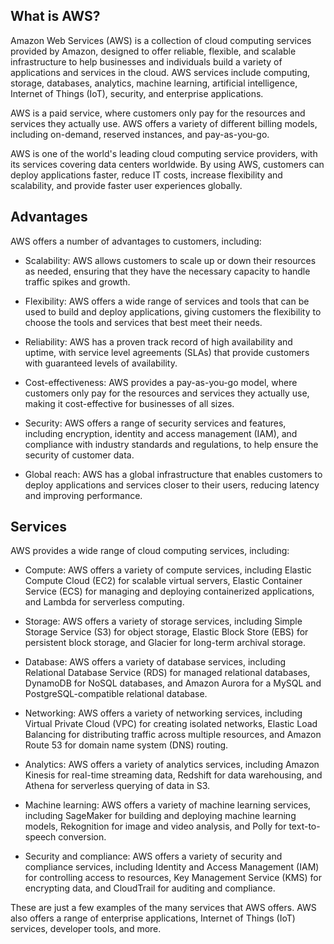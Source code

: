 
## What is AWS?

Amazon Web Services (AWS) is a collection of cloud computing services provided by Amazon, designed to offer reliable, flexible, and scalable infrastructure to help businesses and individuals build a variety of applications and services in the cloud. AWS services include computing, storage, databases, analytics, machine learning, artificial intelligence, Internet of Things (IoT), security, and enterprise applications.

AWS is a paid service, where customers only pay for the resources and services they actually use. AWS offers a variety of different billing models, including on-demand, reserved instances, and pay-as-you-go.

AWS is one of the world's leading cloud computing service providers, with its services covering data centers worldwide. By using AWS, customers can deploy applications faster, reduce IT costs, increase flexibility and scalability, and provide faster user experiences globally.

## Advantages
AWS offers a number of advantages to customers, including:
- Scalability: AWS allows customers to scale up or down their resources as needed, ensuring that they have the necessary capacity to handle traffic spikes and growth.

- Flexibility: AWS offers a wide range of services and tools that can be used to build and deploy applications, giving customers the flexibility to choose the tools and services that best meet their needs.

- Reliability: AWS has a proven track record of high availability and uptime, with service level agreements (SLAs) that provide customers with guaranteed levels of availability.

- Cost-effectiveness: AWS provides a pay-as-you-go model, where customers only pay for the resources and services they actually use, making it cost-effective for businesses of all sizes.

- Security: AWS offers a range of security services and features, including encryption, identity and access management (IAM), and compliance with industry standards and regulations, to help ensure the security of customer data.

- Global reach: AWS has a global infrastructure that enables customers to deploy applications and services closer to their users, reducing latency and improving performance.


## Services
AWS provides a wide range of cloud computing services, including:

- Compute: AWS offers a variety of compute services, including Elastic Compute Cloud (EC2) for scalable virtual servers, Elastic Container Service (ECS) for managing and deploying containerized applications, and Lambda for serverless computing.

- Storage: AWS offers a variety of storage services, including Simple Storage Service (S3) for object storage, Elastic Block Store (EBS) for persistent block storage, and Glacier for long-term archival storage.

- Database: AWS offers a variety of database services, including Relational Database Service (RDS) for managed relational databases, DynamoDB for NoSQL databases, and Amazon Aurora for a MySQL and PostgreSQL-compatible relational database.

- Networking: AWS offers a variety of networking services, including Virtual Private Cloud (VPC) for creating isolated networks, Elastic Load Balancing for distributing traffic across multiple resources, and Amazon Route 53 for domain name system (DNS) routing.

- Analytics: AWS offers a variety of analytics services, including Amazon Kinesis for real-time streaming data, Redshift for data warehousing, and Athena for serverless querying of data in S3.

- Machine learning: AWS offers a variety of machine learning services, including SageMaker for building and deploying machine learning models, Rekognition for image and video analysis, and Polly for text-to-speech conversion.

- Security and compliance: AWS offers a variety of security and compliance services, including Identity and Access Management (IAM) for controlling access to resources, Key Management Service (KMS) for encrypting data, and CloudTrail for auditing and compliance.

These are just a few examples of the many services that AWS offers. AWS also offers a range of enterprise applications, Internet of Things (IoT) services, developer tools, and more.
